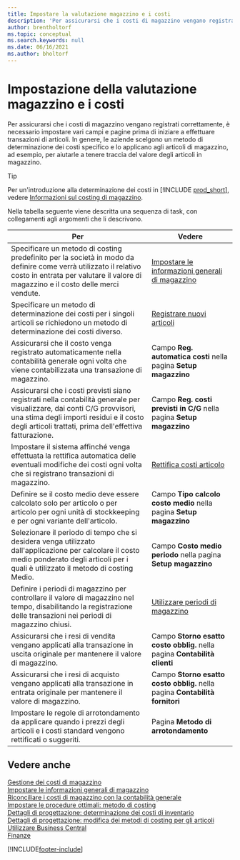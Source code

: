 ```yaml
---
title: Impostare la valutazione magazzino e i costi
description: 'Per assicurarsi che i costi di magazzino vengano registrati correttamente, è necessario impostare vari campi e pagine prima di iniziare a effettuare transazioni di articoli.'
author: brentholtorf
ms.topic: conceptual
ms.search.keywords: null
ms.date: 06/16/2021
ms.author: bholtorf
---
```

# Impostazione della valutazione magazzino e i costi

Per assicurarsi che i costi di magazzino vengano registrati correttamente, è necessario impostare vari campi e pagine prima di iniziare a effettuare transazioni di articoli. In genere, le aziende scelgono un metodo di determinazione dei costi specifico e lo applicano agli articoli di magazzino, ad esempio, per aiutarle a tenere traccia del valore degli articoli in magazzino.  

> [!TIP]
> Per un'introduzione alla determinazione dei costi in [!INCLUDE [prod_short](includes/prod_short.md)], vedere [Informazioni sul costing di magazzino](finance-learn-about-costing.md).

Nella tabella seguente viene descritta una sequenza di task, con collegamenti agli argomenti che li descrivono.

|**Per**|**Vedere**|  
|------------|-------------|
|Specificare un metodo di costing predefinito per la società in modo da definire come verrà utilizzato il relativo costo in entrata per valutare il valore di magazzino e il costo delle merci vendute.|[Impostare le informazioni generali di magazzino](inventory-how-setup-general.md)|  
|Specificare un metodo di determinazione dei costi per i singoli articoli se richiedono un metodo di determinazione dei costi diverso.|[Registrare nuovi articoli](inventory-how-register-new-items.md)|  
|Assicurarsi che il costo venga registrato automaticamente nella contabilità generale ogni volta che viene contabilizzata una transazione di magazzino.|Campo **Reg. automatica costi** nella pagina **Setup magazzino**|  
|Assicurarsi che i costi previsti siano registrati nella contabilità generale per visualizzare, dai conti C/G provvisori, una stima degli importi residui e il costo degli articoli trattati, prima dell'effettiva fatturazione.|Campo **Reg. costi previsti in C/G** nella pagina **Setup magazzino**|  
|Impostare il sistema affinché venga effettuata la rettifica automatica delle eventuali modifiche dei costi ogni volta che si registrano transazioni di magazzino.|[Rettifica costi articolo](inventory-how-adjust-item-costs.md)|  
|Definire se il costo medio deve essere calcolato solo per articolo o per articolo per ogni unità di stockkeeping e per ogni variante dell'articolo.|Campo **Tipo calcolo costo medio** nella pagina **Setup magazzino**|  
|Selezionare il periodo di tempo che si desidera venga utilizzato dall'applicazione per calcolare il costo medio ponderato degli articoli per i quali è utilizzato il metodo di costing Medio.|Campo **Costo medio periodo** nella pagina **Setup magazzino**|  
|Definire i periodi di magazzino per controllare il valore di magazzino nel tempo, disabilitando la registrazione delle transazioni nei periodi di magazzino chiusi.|[Utilizzare periodi di magazzino](finance-how-to-work-with-inventory-periods.md)|  
|Assicurarsi che i resi di vendita vengano applicati alla transazione in uscita originale per mantenere il valore di magazzino.|Campo **Storno esatto costo obblig.** nella pagina **Contabilità clienti**|  
|Assicurarsi che i resi di acquisto vengano applicati alla transazione in entrata originale per mantenere il valore di magazzino.|Campo **Storno esatto costo obblig.** nella pagina **Contabilità fornitori**|
|Impostare le regole di arrotondamento da applicare quando i prezzi degli articoli e i costi standard vengono rettificati o suggeriti.|Pagina **Metodo di arrotondamento**|  

## Vedere anche

[Gestione dei costi di magazzino](finance-manage-inventory-costs.md)  
[Impostare le informazioni generali di magazzino](inventory-how-setup-general.md)  
[Riconciliare i costi di magazzino con la contabilità generale](finance-how-to-post-inventory-costs-to-the-general-ledger.md)  
[Impostare le procedure ottimali: metodo di costing](setup-best-practices-costing-method.md)  
[Dettagli di progettazione: determinazione dei costi di inventario](design-details-inventory-costing.md)  
[Dettagli di progettazione: modifica dei metodi di costing per gli articoli](design-details-changing-costing-methods.md)  
[Utilizzare Business Central](ui-work-product.md)  
[Finanze](finance.md)  


[!INCLUDE[footer-include](includes/footer-banner.md)]